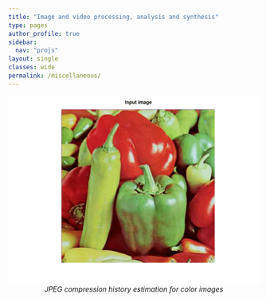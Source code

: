```yaml
---
title: "Image and video processing, analysis and synthesis"
type: pages
author_profile: true
sidebar:
  nav: "projs"
layout: single
classes: wide
permalink: /miscellaneous/
---
```


<p style="text-align:center;">
  <img src="https://github.com/DiogoCaetanoGarcia/minimal-mistakes/raw/master/assets/images/peppers_jpeg.gif"><br>
  <i>JPEG compression history estimation for color images</i><br>
  <!-- ![alt text](https://github.com/DiogoCaetanoGarcia/minimal-mistakes/raw/master/assets/images/peppers_jpeg.gif)

  _JPEG compression history estimation for color images_ -->
</p>

Besides image and video compression, our Group has also developed a large array of image and video processing technologies, such as:
<ul>
  <li> <a href="http://queiroz.divp.org/papers/neelsh-journal.pdf"> JPEG compression history estimation for color images </a> </li>
  <li> <a href="http://queiroz.divp.org/papers/ieee_tifs_face_spoofing.pdf"> Face-spoofing detection </a> </li>
  <li> <a href="http://queiroz.divp.org/papers/rioacoustics17_comp.pdf"> Multibeam echo sounder data compression </a> </li>
  <li> <a href="https://biblioteca.sbrt.org.br/articles/548"> Automated non-contact heart rate measurement using conventional video cameras </a> </li>
</ul>


<!-- * JPEG detection
* Face spoofing detection
* Heart-rate measurement
* Sonar multibeam echo sounding
 -->